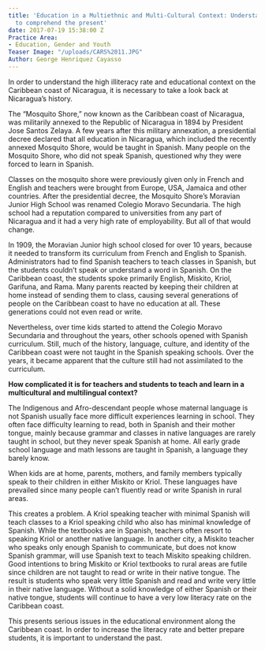 ```yaml
---
title: 'Education in a Multiethnic and Multi-Cultural Context: Understanding the past
  to comprehend the present'
date: 2017-07-19 15:38:00 Z
Practice Area:
- Education, Gender and Youth
Teaser Image: "/uploads/CARS%2011.JPG"
Author: George Henriquez Cayasso
---
```


In order to understand the high illiteracy rate and educational context on the Caribbean coast of Nicaragua, it is necessary to take a look back at Nicaragua’s history.

The “Mosquito Shore,” now known as the Caribbean coast of Nicaragua, was militarily annexed to the Republic of Nicaragua in 1894 by President Jose Santos Zelaya. A few years after this military annexation, a presidential decree declared that all education in Nicaragua, which included the recently annexed Mosquito Shore, would be taught in Spanish. Many people on the Mosquito Shore, who did not speak Spanish, questioned why they were forced to learn in Spanish.

Classes on the mosquito shore were previously given only in French and English and teachers were brought from Europe, USA, Jamaica and other countries. After the presidential decree, the Mosquito Shore’s Moravian Junior High School was renamed Colegio Moravo Secundaria. The high school had a reputation compared to universities from any part of Nicaragua and it had a very high rate of employability. But all of that would change.

In 1909, the Moravian Junior high school closed for over 10 years, because it needed to transform its curriculum from French and English to Spanish. Administrators had to find Spanish teachers to teach classes in Spanish, but the students couldn’t speak or understand a word in Spanish. On the Caribbean coast, the students spoke primarily English, Miskito, Kriol, Garifuna, and Rama. Many parents reacted by keeping their children at home instead of sending them to class, causing several generations of people on the Caribbean coast to have no education at all. These generations could not even read or write.

Nevertheless, over time kids started to attend the Colegio Moravo Secundaria and throughout the years, other schools opened with Spanish curriculum. Still, much of the history, language, culture, and identity of the Caribbean coast were not taught in the Spanish speaking schools. Over the years, it became apparent that the culture still had not assimilated to the curriculum. 
 
**How complicated it is for teachers and students to teach and learn in a multicultural and multilingual context?**

The Indigenous and Afro-descendant people whose maternal language is not Spanish usually face more difficult experiences learning in school. They often face difficulty learning to read, both in Spanish and their mother tongue, mainly because grammar and classes in native languages are rarely taught in school, but they never speak Spanish at home. All early grade school language and math lessons are taught in Spanish, a language they barely know.

When kids are at home, parents, mothers, and family members typically speak to their children in either Miskito or Kriol. These languages have prevailed since many people can’t fluently read or write Spanish in rural areas. 

This creates a problem. A Kriol speaking teacher with minimal Spanish will teach classes to a Kriol speaking child who also has minimal knowledge of Spanish. While the textbooks are in Spanish, teachers often resort to speaking Kriol or another native language. In another city, a Miskito teacher who speaks only enough Spanish to communicate, but does not know Spanish grammar, will use Spanish text to teach Miskito speaking children. 
Good intentions to bring Miskito or Kriol textbooks to rural areas are futile since children are not taught to read or write in their native tongue. The result is students who speak very little Spanish and read and write very little in their native language. Without a solid knowledge of either Spanish or their native tongue, students will continue to have a very low literacy rate on the Caribbean coast. 

This presents serious issues in the educational environment along the Caribbean coast. In order to increase the literacy rate and better prepare students, it is important to understand the past.  